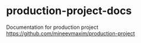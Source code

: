 # production-project-docs
Documentation for production project https://github.com/mineevmaxim/production-project
